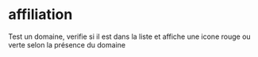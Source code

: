 # affiliation

Test un domaine, verifie si il est dans la liste et affiche une icone rouge ou verte selon la présence du domaine
